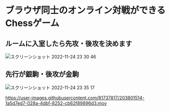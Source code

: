 # ブラウザ同士のオンライン対戦ができるChessゲーム
## ルームに入室したら先攻・後攻を決めます
![スクリーンショット 2022-11-24 23 30 46](https://user-images.githubusercontent.com/81737817/203808557-fa91983b-9012-4165-b21d-a4c2dff7fdc2.png)

## 先行が銀駒・後攻が金駒
![スクリーンショット 2022-11-24 23 35 17](https://user-images.githubusercontent.com/81737817/203809450-5f73d321-90c4-4d09-8416-eaa8c9c6fefa.png)

https://user-images.githubusercontent.com/81737817/203801514-1a5d7ed7-028a-4dbf-8252-cb62f89896d3.mov




